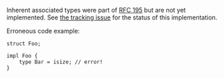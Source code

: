Inherent associated types were part of [RFC 195] but are not yet implemented.
See [the tracking issue][iss8995] for the status of this implementation.

Erroneous code example:

```compile_fail,E0202
struct Foo;

impl Foo {
    type Bar = isize; // error!
}
```

[RFC 195]: https://github.com/rust-lang/rfcs/blob/master/text/0195-associated-items.md
[iss8995]: https://github.com/rust-lang/rust/issues/8995

